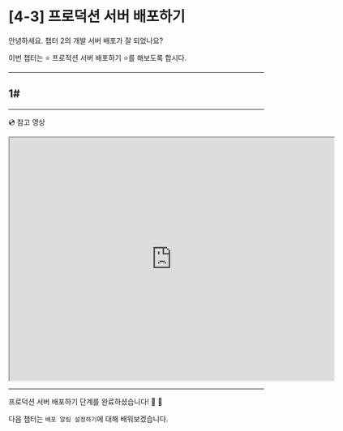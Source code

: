 # [4-3] 프로덕션 서버 배포하기

안녕하세요.
챕터 2의 개발 서버 배포가 잘 되었나요?

이번 챕터는 :star: 프로적션 서버 배포하기 :star:를 해보도록 합시다.

---

## 1#




---
:cd: 참고 영상

<iframe src="https://drive.google.com/file/d/1yIVskYnUqLRpVT2mICyAe-97H--rlRP6/preview" width="640" height="480"></iframe>

---

프로덕션 서버 배포하기 단계를 완료하셨습니다! :clap: :clap:

다음 챕터는 `배포 알림 설정하기`에 대해 배워보겠습니다.
